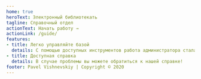 ```yaml
---
home: true
heroText: Электронный библиотекать
tagline: Справочный отдел
actionText: Начать работу →
actionLink: /guide/
features:
- title: Легко управляйте базой
  details: С помощью доступных инструментов работа администратора стала еще проще!
- title: Доступная справка
  details: В случае проблемы вы можете обратиться к нашей справке!
footer: Pavel Vishnevskiy | Copyright © 2020
---
```


